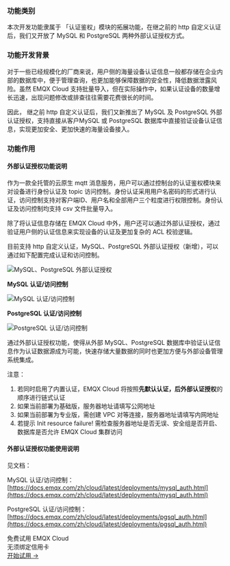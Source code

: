 ### 功能类别

本次开发功能隶属于 「认证鉴权」模块的拓展功能，在继之前的 http 自定义认证后，我们又开放了 MySQL 和 PostgreSQL 两种外部认证授权方式。

 

### 功能开发背景

对于一些已经规模化的厂商来说，用户侧的海量设备认证信息一般都存储在企业内部的数据库中，便于管理查询，也更加能够保障数据的安全性，降低数据泄露风险。虽然 EMQX Cloud 支持批量导入，但在实际操作中，如果认证设备的数量增长迅速，出现问题修改或排查往往需要花费很长的时间。

因此， 继之前 http 自定义认证后，我们又新推出了 MySQL 及 PostgreSQL 外部认证授权，支持直接从客户MySQL 或 PostgreSQL 数据库中直接验证设备认证信息，实现更加安全、更加快速的海量设备接入。

 

### 功能作用

#### 外部认证授权功能说明

作为一款全托管的云原生 mqtt 消息服务，用户可以通过控制台的认证鉴权模块来对设备进行身份认证及 topic 访问控制。身份认证采用用户名密码的形式进行认证，访问控制支持对客户端ID、用户名和全部用户三个粒度进行权限控制。身份认证及访问控制均支持 csv 文件批量导入。

除了将认证信息存储在 EMQX Cloud 中外，用户还可以通过外部认证授权，通过验证用户侧的认证信息来实现设备的认证及更加复杂的 ACL 校验逻辑。

目前支持 http 自定义认证，MySQL、PostgreSQL 外部认证授权（新增），可以通过如下配置完成认证和访问控制。

![MySQL、PostgreSQL 外部认证授权](https://static.emqx.net/images/326ecf93a93399045ab8a63e9fc9b558.png)
 

**MySQL 认证/访问控制**

![MySQL 认证/访问控制](https://static.emqx.net/images/0bea379e5c4f3a01f2e7041ca03aa900.png)

**PostgreSQL 认证/访问控制**

![PostgreSQL 认证/访问控制](https://static.emqx.net/images/486c47cfb97f0aa8b0640bcbc6c3f682.png)
 

通过外部认证授权功能，使得从外部 MySQL、PostgreSQL 数据库中验证认证信息作为认证数据源成为可能，快速存储⼤量数据的同时也更加⽅便与外部设备管理系统集成。

 
注意：

1. 若同时启用了内置认证，EMQX Cloud 将按照**先默认认证，后外部认证授权**的顺序进行链式认证
2. 如果当前部署为基础版，服务器地址请填写公网地址
3. 如果当前部署为专业版，需创建 VPC 对等连接，服务器地址请填写内网地址
4. 若提示 Init resource failure! 需检查服务器地址是否无误、安全组是否开启、数据库是否允许 EMQX Cloud 集群访问

 

 

#### 外部认证授权功能使用说明

见文档：

MySQL 认证/访问控制：[https://docs.emqx.com/zh/cloud/latest/deployments/mysql_auth.html](https://docs.emqx.com/zh/cloud/latest/deployments/mysql_auth.html) 

PostgreSQL 认证/访问控制：[https://docs.emqx.com/zh/cloud/latest/deployments/pgsql_auth.html](https://docs.emqx.com/zh/cloud/latest/deployments/pgsql_auth.html) 


<section class="promotion">
    <div>
        免费试用 EMQX Cloud
        <div class="is-size-14 is-text-normal has-text-weight-normal">无须绑定信用卡</div>
    </div>
    <a href="https://www.emqx.com/zh/signup?continue=https://cloud.emqx.com/console/deployments/0?oper=new" class="button is-gradient px-5">开始试用 →</a>
</section>
